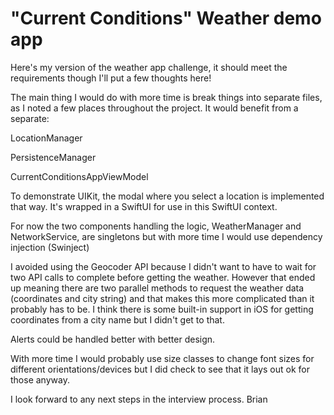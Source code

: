 # "Current Conditions" Weather demo app

Here's my version of the weather app challenge, it should meet the requirements though I'll put a few thoughts here!

The main thing I would do with more time is break things into separate files, as I noted a few places throughout the project. It would benefit from a separate:

LocationManager

PersistenceManager

CurrentConditionsAppViewModel


To demonstrate UIKit, the modal where you select a location is implemented that way. It's wrapped in a SwiftUI for use in this SwiftUI context.

For now the two components handling the logic, WeatherManager and NetworkService, are singletons but with more time I would use dependency injection (Swinject)

I avoided using the Geocoder API because I didn't want to have to wait for two API calls to complete before getting the weather. However that ended up meaning there are two parallel methods to request the weather data (coordinates and city string) and that makes this more complicated than it probably has to be. I think there is some built-in support in iOS for getting coordinates from a city name but I didn't get to that.

Alerts could be handled better with better design.

With more time I would probably use size classes to change font sizes for different orientations/devices but I did check to see that it lays out ok for those anyway.

I look forward to any next steps in the interview process.
Brian
